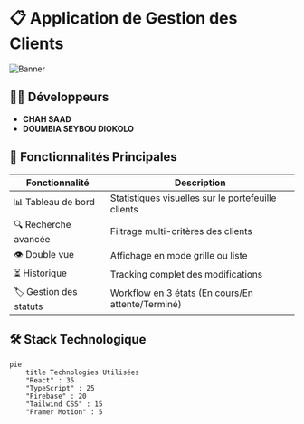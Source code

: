 # 📋 Application de Gestion des Clients

![Banner](https://via.placeholder.com/1200x400?text=Gestion+Clients+Application) <!-- Ajoutez une bannière réelle ici -->

## 👨‍💻 Développeurs
- **CHAH SAAD**
- **DOUMBIA SEYBOU DIOKOLO**

## 🚀 Fonctionnalités Principales
| Fonctionnalité | Description |
|---------------|-------------|
| 📊 Tableau de bord | Statistiques visuelles sur le portefeuille clients |
| 🔍 Recherche avancée | Filtrage multi-critères des clients |
| 👁️ Double vue | Affichage en mode grille ou liste |
| ⏳ Historique | Tracking complet des modifications |
| 🏷️ Gestion des statuts | Workflow en 3 états (En cours/En attente/Terminé) |

## 🛠️ Stack Technologique
```mermaid
pie
    title Technologies Utilisées
    "React" : 35
    "TypeScript" : 25
    "Firebase" : 20
    "Tailwind CSS" : 15
    "Framer Motion" : 5


